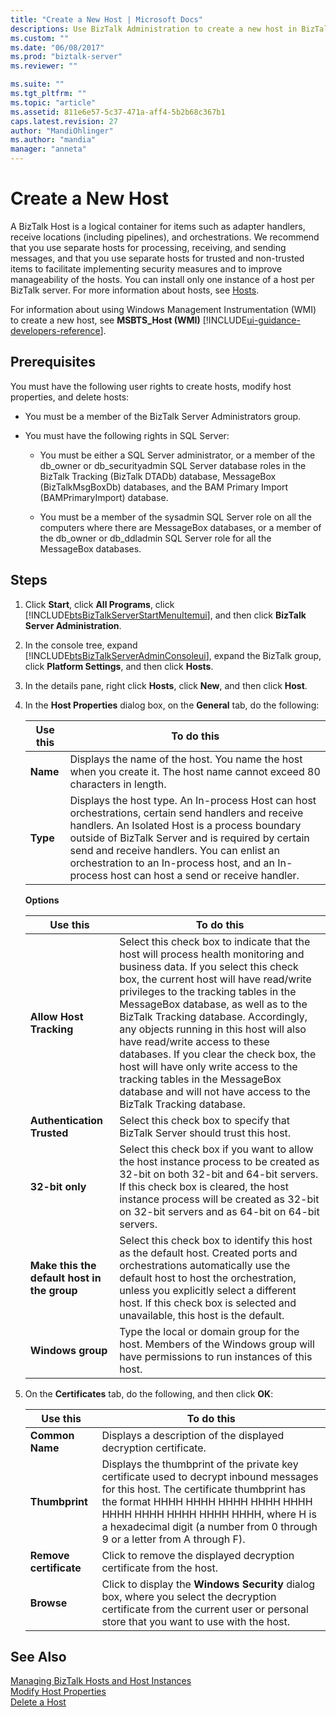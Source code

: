 ```yaml
---
title: "Create a New Host | Microsoft Docs"
descriptions: Use BizTalk Administration to create a new host in BizTalk Server
ms.custom: ""
ms.date: "06/08/2017"
ms.prod: "biztalk-server"
ms.reviewer: ""

ms.suite: ""
ms.tgt_pltfrm: ""
ms.topic: "article"
ms.assetid: 811e6e57-5c37-471a-aff4-5b2b68c367b1
caps.latest.revision: 27
author: "MandiOhlinger"
ms.author: "mandia"
manager: "anneta"
---
```

# Create a New Host
A BizTalk Host is a logical container for items such as adapter handlers, receive locations (including pipelines), and orchestrations. We recommend that you use separate hosts for processing, receiving, and sending messages, and that you use separate hosts for trusted and non-trusted items to facilitate implementing security measures and to improve manageability of the hosts. You can install only one instance of a host per BizTalk server. For more information about hosts, see [Hosts](../core/hosts.md).  

 For information about using Windows Management Instrumentation (WMI) to create a new host, see **MSBTS_Host (WMI)** [!INCLUDE[ui-guidance-developers-reference](../includes/ui-guidance-developers-reference.md)].

## Prerequisites  
 You must have the following user rights to create hosts, modify host properties, and delete hosts:  

-   You must be a member of the BizTalk Server Administrators group.  

-   You must have the following rights in SQL Server:  

    -   You must be either a SQL Server administrator, or a member of the db_owner or db_securityadmin SQL Server database roles in the BizTalk Tracking (BizTalk DTADb) database, MessageBox (BizTalkMsgBoxDb) databases, and the BAM Primary Import (BAMPrimaryImport) database.  

    -   You must be a member of the sysadmin SQL Server role on all the computers where there are MessageBox databases, or a member of the db_owner or db_ddladmin SQL Server role for all the MessageBox databases.  

## Steps

1. Click **Start**, click **All Programs**, click [!INCLUDE[btsBizTalkServerStartMenuItemui](../includes/btsbiztalkserverstartmenuitemui-md.md)], and then click **BizTalk Server Administration**.  

2. In the console tree, expand [!INCLUDE[btsBizTalkServerAdminConsoleui](../includes/btsbiztalkserveradminconsoleui-md.md)], expand the BizTalk group, click **Platform Settings**, and then click **Hosts**.  

3. In the details pane, right click **Hosts**, click **New**, and then click **Host**.  

4. In the **Host Properties** dialog box, on the **General** tab, do the following:  

   |Use this|To do this|  
   |--------------|----------------|  
   |**Name**|Displays the name of the host. You name the host when you create it. The host name cannot exceed 80 characters in length.|  
   |**Type**|Displays the host type. An In-process Host can host orchestrations, certain send handlers and receive handlers. An Isolated Host is a process boundary outside of BizTalk Server and is required by certain send and receive handlers. You can enlist an orchestration to an In-process host, and an In-process host can host a send or receive handler.|  

    **Options**  


   |                  Use this                   |                                                                                                                                                                                                                                                                            To do this                                                                                                                                                                                                                                                                             |
   |---------------------------------------------|-------------------------------------------------------------------------------------------------------------------------------------------------------------------------------------------------------------------------------------------------------------------------------------------------------------------------------------------------------------------------------------------------------------------------------------------------------------------------------------------------------------------------------------------------------------------|
   |           **Allow Host Tracking**           | Select this check box to indicate that the host will process health monitoring and business data. If you select this check box, the current host will have read/write privileges to the tracking tables in the MessageBox database, as well as to the BizTalk Tracking database. Accordingly, any objects running in this host will also have read/write access to these databases. If you clear the check box, the host will have only write access to the tracking tables in the MessageBox database and will not have access to the BizTalk Tracking database. |
   |         **Authentication Trusted**          |                                                                                                                                                                                                                                           Select this check box to specify that BizTalk Server should trust this host.                                                                                                                                                                                                                                            |
   |               **32-bit only**               |                                                                                                                                               Select this check box if you want to allow the host instance process to be created as 32-bit on both 32-bit and 64-bit servers. If this check box is cleared, the host instance process will be created as 32-bit on 32-bit servers and as 64-bit on 64-bit servers.                                                                                                                                                |
   | **Make this the default host in the group** |                                                                                                                                      Select this check box to identify this host as the default host. Created ports and orchestrations automatically use the default host to host the orchestration, unless you explicitly select a different host. If this check box is selected and unavailable, this host is the default.                                                                                                                                      |
   |              **Windows group**              |                                                                                                                                                                                                                  Type the local or domain group for the host. Members of the Windows group will have permissions to run instances of this host.                                                                                                                                                                                                                   |


5. On the **Certificates** tab, do the following, and then click **OK**:  

   |Use this|To do this|  
   |--------------|----------------|  
   |**Common Name**|Displays a description of the displayed decryption certificate.|  
   |**Thumbprint**|Displays the thumbprint of the private key certificate used to decrypt inbound messages for this host. The certificate thumbprint has the format HHHH HHHH HHHH HHHH HHHH HHHH HHHH HHHH HHHH HHHH, where H is a hexadecimal digit (a number from 0 through 9 or a letter from A through F).|  
   |**Remove certificate**|Click to remove the displayed decryption certificate from the host.|  
   |**Browse**|Click to display the **Windows Security** dialog box, where you select the decryption certificate from the current user or personal store that you want to use with the host.|  

## See Also  
 [Managing BizTalk Hosts and Host Instances](../core/managing-biztalk-hosts-and-host-instances.md)   
 [Modify Host Properties](../core/how-to-modify-host-properties.md)   
 [Delete a Host](../core/how-to-delete-a-host.md)